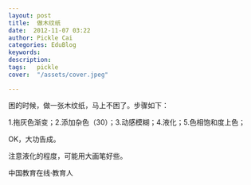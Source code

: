 ```yaml
---
layout: post  
title:  做木纹纸  
date:  2012-11-07 03:22  
author: Pickle Cai  
categories: EduBlog  
keywords: 
description:   
tags:	pickle   
cover:  "/assets/cover.jpeg"  

---  
```

    
 困的时候，做一张木纹纸，马上不困了。步骤如下：

1.拖灰色渐变；2.添加杂色（30）；3.动感模糊；4.液化；5.色相饱和度上色；

OK，大功告成。

注意液化的程度，可能用大画笔好些。		

		    
 中国教育在线·教育人

